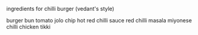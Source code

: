 ingredients for chilli burger (vedant's style)

burger bun
tomato
jolo chip
hot red chilli sauce
red chilli masala
miyonese
chilli chicken tikki
